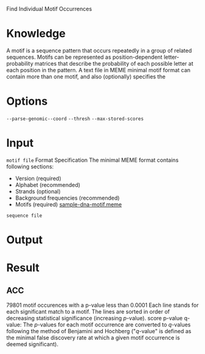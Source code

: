Find Individual Motif Occurrences
# Knowledge
A motif is a sequence pattern that occurs repeatedly in a group of related sequences.
Motifs can be represented as position-dependent letter-probability matrices that describe the probability of each possible letter at each position in the pattern.
A text file in MEME minimal motif format can contain more than one motif, and also (optionally) specifies the 
# Options
`--parse-genomic--coord`
`--thresh`
`--max-stored-scores`
# Input
`motif file`
Format Specification
The minimal MEME format contains following sections:

- Version (required)
- Alphabet (recommended)
- Strands (optional)
- Background frequencies (recommended)
- Motifs (required)
[sample-dna-motif.meme](http://meme-suite.org/doc/examples/sample-dna-motif.meme)

`sequence file`
# Output
# Result
## ACC
79801 motif occurences with a p-value less than 0.0001
Each line stands for each significant match to a motif.
The lines are sorted in order of decreasing statistical significance (increasing _p_-value).
score
p-value
q-value: The _p_-values for each motif occurrence are converted to _q_-values following the method of Benjamini and Hochberg ("_q_-value" is defined as the minimal false discovery rate at which a given motif occurrence is deemed significant).
<!--stackedit_data:
eyJoaXN0b3J5IjpbLTEzMDg4MjkxNjMsLTEzMjQxNDY5MTEsNz
M0NTExNTY5LDE2MDc2OTY2Nyw0NzU0MjY1NDUsMTQ5MjUxOTMx
OSwxMTc3OTAwODEzLDQwODAzOTEwNCwtMjAxMTM1MDg2OCw4ND
M4MDc0NjgsLTk4NDM2ODMzMywxOTE0Nzg0OTE2LC0xNjgzODQ1
NzMzLDE3Nzg2ODc5NzksMjA1ODg4MTE5NV19
-->